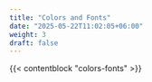 ```yaml
---
title: "Colors and Fonts"
date: "2025-05-22T11:02:05+06:00"
weight: 3
draft: false
---
```


{{< contentblock "colors-fonts" >}}
